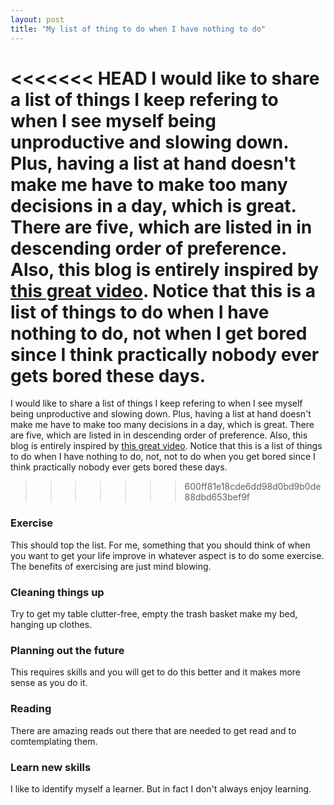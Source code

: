 ```yaml
---
layout: post
title: "My list of thing to do when I have nothing to do"
---
```

<<<<<<< HEAD
I would like to share a list of things I keep refering to when I see myself being unproductive and slowing down. Plus, having a list at hand doesn't make me have to make too many decisions in a day, which is great. There are five, which are listed in in descending order of preference. Also, this blog is entirely inspired by [this great video](https://www.youtube.com/watch?v=gr5Iyu7U5z4). Notice that this is a list of things to do when I have nothing to do, not when I get bored since I think practically nobody ever gets bored these days.
=======
I would like to share a list of things I keep refering to when I see myself being unproductive and slowing down. Plus, having a list at hand doesn't make me have to make too many decisions in a day, which is great. There are five, which are listed in in descending order of preference. Also, this blog is entirely inspired by [this great video](https://www.youtube.com/watch?v=gr5Iyu7U5z4). Notice that this is a list of things to do when I have nothing to do, not, not to do when you get bored since I think practically nobody ever gets bored these days.
>>>>>>> 600ff81e18cde6dd98d0bd9b0de88dbd653bef9f


### Exercise
This should top the list. For me, something that you should think of when you want to get your life improve in whatever aspect is to do some exercise. The benefits of exercising are just mind blowing.
### Cleaning things up
Try to get my table clutter-free, empty the trash basket make my bed, hanging up clothes.
### Planning out the future
This requires skills and you will get to do this better and it makes more sense as you do it.
### Reading
There are amazing reads out there that are needed to get read and to comtemplating them.
### Learn new skills
I like to identify myself a learner. But in fact I don't always enjoy learning.